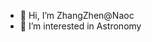 - 👋 Hi, I’m ZhangZhen@Naoc
- 👀 I’m interested in Astronomy


<!---
ZhangZhen-Naoc/ZhangZhen-Naoc is a ✨ special ✨ repository because its `README.md` (this file) appears on your GitHub profile.
You can click the Preview link to take a look at your changes.
--->
